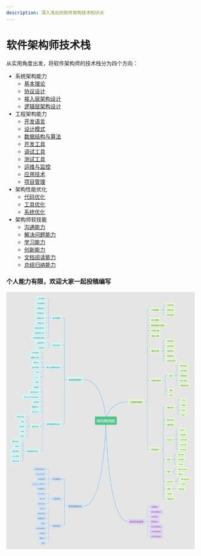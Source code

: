 ```yaml
---
description: 深入浅出的软件架构技术知识点
---
```


# 软件架构师技术栈

从实用角度出发，将软件架构师的技术栈分为四个方向：

* 系统架构能力
  * [基本理论](the-capability-of-system-architecture/1.-ji-ben-li-lun/)
  * [协议设计](the-capability-of-system-architecture/untitled-1.md)
  * [接入层架构设计](the-capability-of-system-architecture/3.-jie-ru-ceng-jia-gou-she-ji.md)
  * [逻辑层架构设计](the-capability-of-system-architecture/4.-luo-ji-ceng-jia-gou-she-ji.md)
* 工程架构能力
  * [开发语言](the-capability-of-engineering-architecture/untitled.md)
  * [设计模式](the-capability-of-engineering-architecture/2.-she-ji-mo-shi/)
  * [数据结构与算法](the-capability-of-engineering-architecture/3.-shu-ju-jie-gou-yu-suan-fa.md)
  * [开发工具](the-capability-of-engineering-architecture/4.-kai-fa-gong-ju.md)
  * [调试工具](the-capability-of-engineering-architecture/5.-tiao-shi-gong-ju.md)
  * [测试工具](the-capability-of-engineering-architecture/6.-ce-shi-gong-ju.md)
  * [运维与监控](the-capability-of-engineering-architecture/7.-yun-wei-yu-jian-kong.md)
  * [应用技术](the-capability-of-engineering-architecture/8.-ying-yong-ji-shu.md)
  * [项目管理](the-capability-of-engineering-architecture/9.-xiang-mu-guan-li.md)
* 架构性能优化
  * [代码优化](performance-optimization/untitled.md)
  * [工具优化](performance-optimization/2.-gong-ju-you-hua.md)
  * [系统优化](performance-optimization/3.-xi-tong-you-hua.md)
* 架构师软技能
  * [沟通能力](soft-skill/untitled.md)
  * [解决问题能力](soft-skill/2.-jie-jue-wen-ti-neng-li.md)
  * [学习能力](soft-skill/3.-xue-xi-neng-li.md)
  * [创新能力](soft-skill/4.-chuang-xin-neng-li.md)
  * [文档阅读能力](soft-skill/5.-wen-dang-yue-du-neng-li.md)
  * [总结归纳能力](soft-skill/6.-zong-jie-gui-na-neng-li.md)

### 个人能力有限，欢迎大家一起投稿编写

![](.gitbook/assets/5d4e306be4b09965fabdc48c-1.png)



